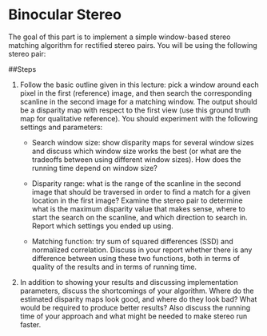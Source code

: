 Binocular Stereo
===================

The goal of this part is to implement a simple window-based stereo matching algorithm for rectified stereo pairs. You will be using the following stereo pair:

##Steps
1. Follow the basic outline given in this lecture: pick a window around each pixel in the first (reference) image, and then search the corresponding scanline in the second image for a matching window. The output should be a disparity map with respect to the first view (use this ground truth map for qualitative reference). You should experiment with the following settings and parameters:

    + Search window size: show disparity maps for several window sizes and discuss which window size works the best (or what are the tradeoffs between using different window sizes). How does the running time depend on window size?

    + Disparity range: what is the range of the scanline in the second image that should be traversed in order to find a match for a given location in the first image? Examine the stereo pair to determine what is the maximum disparity value that makes sense, where to start the search on the scanline, and which direction to search in. Report which settings you ended up using.

    + Matching function: try sum of squared differences (SSD) and normalized correlation. Discuss in your report whether there is any difference between using these two functions, both in terms of quality of the results and in terms of running time.

2. In addition to showing your results and discussing implementation parameters, discuss the shortcomings of your algorithm. Where do the estimated disparity maps look good, and where do they look bad? What would be required to produce better results? Also discuss the running time of your approach and what might be needed to make stereo run faster.
